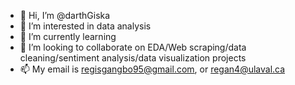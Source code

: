 - 👋 Hi, I’m @darthGiska
- 👀 I’m interested in data analysis
- 🌱 I’m currently learning 
- 💞️ I’m looking to collaborate on EDA/Web scraping/data cleaning/sentiment analysis/data visualization projects
- 📫 My email is regisgangbo95@gmail.com, or regan4@ulaval.ca

<!---
Giska229/Giska229 is a ✨ special ✨ repository because its `README.md` (this file) appears on your GitHub profile.
You can click the Preview link to take a look at your changes.
--->
